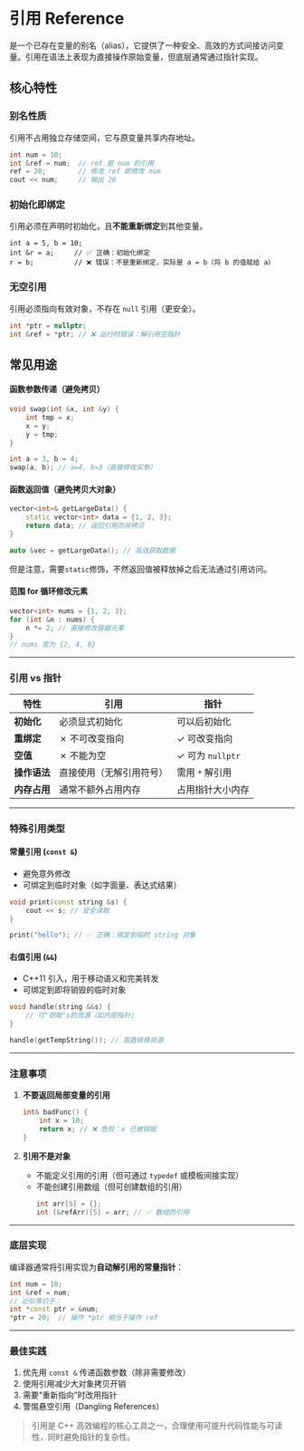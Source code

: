 # 引用 Reference

是一个已存在变量的别名（alias），它提供了一种安全、高效的方式间接访问变量。引用在语法上表现为直接操作原始变量，但底层通常通过指针实现。

## 核心特性
### 别名性质

引用不占用独立存储空间，它与原变量共享内存地址。

```cpp
int num = 10;
int &ref = num;  // ref 是 num 的引用
ref = 20;        // 修改 ref 即修改 num
cout << num;     // 输出 20
```

### 初始化即绑定

引用必须在声明时初始化，且**不能重新绑定**到其他变量。

```
int a = 5, b = 10;
int &r = a;     // ✅ 正确：初始化绑定
r = b;          // ❌ 错误：不是重新绑定，实际是 a = b（将 b 的值赋给 a）
```

### 无空引用

引用必须指向有效对象，不存在 `null` 引用（更安全）。

```cpp
int *ptr = nullptr;
int &ref = *ptr; // ❌ 运行时错误：解引用空指针
```

## 常见用途
#### 函数参数传递（避免拷贝）
```cpp
void swap(int &x, int &y) {
    int tmp = x;
    x = y;
    y = tmp;
}

int a = 3, b = 4;
swap(a, b); // a=4, b=3（直接修改实参）
```

#### 函数返回值（避免拷贝大对象）
```cpp
vector<int>& getLargeData() {
    static vector<int> data = {1, 2, 3};
    return data; // 返回引用而非拷贝
}

auto &vec = getLargeData(); // 高效获取数据
```

但是注意，需要`static`修饰，不然返回值被释放掉之后无法通过引用访问。

#### 范围 for 循环修改元素

```cpp
vector<int> nums = {1, 2, 3};
for (int &n : nums) {
    n *= 2; // 直接修改容器元素
}
// nums 变为 {2, 4, 6}
```

---

### 引用 vs 指针
| 特性         | 引用                     | 指针             |
| ------------ | ------------------------ | ---------------- |
| **初始化**   | 必须显式初始化           | 可以后初始化     |
| **重绑定**   | ✗ 不可改变指向           | ✓ 可改变指向     |
| **空值**     | ✗ 不能为空               | ✓ 可为 `nullptr` |
| **操作语法** | 直接使用（无解引用符号） | 需用 `*` 解引用  |
| **内存占用** | 通常不额外占用内存       | 占用指针大小内存 |

---

### 特殊引用类型
#### 常量引用 (`const &`)
- 避免意外修改
- 可绑定到临时对象（如字面量、表达式结果）
```cpp
void print(const string &s) {
    cout << s; // 安全读取
}

print("hello"); // ✅ 正确：绑定到临时 string 对象
```

#### 右值引用 (`&&`)
- C++11 引入，用于移动语义和完美转发
- 可绑定到即将销毁的临时对象
```cpp
void handle(string &&s) {
    // 可"窃取"s的资源（如内部指针）
}

handle(getTempString()); // 高效转移资源
```

---

### 注意事项
1. **不要返回局部变量的引用**
   ```cpp
   int& badFunc() {
       int x = 10;
       return x; // ❌ 危险：x 已被销毁
   }
   ```

2. **引用不是对象**
   - 不能定义引用的引用（但可通过 `typedef` 或模板间接实现）
   - 不能创建引用数组（但可创建数组的引用）
     ```cpp
     int arr[5] = {};
     int (&refArr)[5] = arr; // ✅ 数组的引用
     ```

---

### 底层实现
编译器通常将引用实现为**自动解引用的常量指针**：
```cpp
int num = 10;
int &ref = num;
// 近似等价于：
int *const ptr = &num;
*ptr = 20;  // 操作 *ptr 相当于操作 ref
```

---

### 最佳实践
1. 优先用 `const &` 传递函数参数（除非需要修改）
2. 使用引用减少大对象拷贝开销
3. 需要“重新指向”时改用指针
4. 警惕悬空引用（Dangling References）

> 引用是 C++ 高效编程的核心工具之一，合理使用可提升代码性能与可读性，同时避免指针的复杂性。